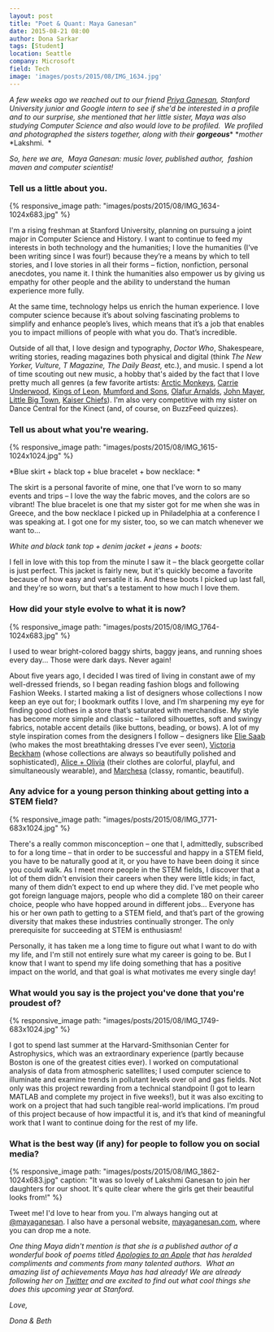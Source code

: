 ```yaml
---
layout: post
title: "Poet & Quant: Maya Ganesan"
date: 2015-08-21 08:00
author: Dona Sarkar
tags: [Student]
location: Seattle
company: Microsoft
field: Tech
image: 'images/posts/2015/08/IMG_1634.jpg'
---
```


*A few weeks ago we reached out to our friend [Priya Ganesan](https://fibonaccisequinsblog.com/priya-ganesan/), Stanford University junior and Google intern to see if she'd be interested in a profile and to our surprise, she mentioned that her little sister, Maya was also studying Computer Science and also would love to be profiled.  We profiled and photographed the sisters together, along with their ****gorgeous****** **mother* *Lakshmi.  *

*So, here we are,  Maya Ganesan: music lover, published author,  fashion maven and computer scientist!*

### Tell us a little about you.

{% responsive_image path: "images/posts/2015/08/IMG_1634-1024x683.jpg" %}

I'm a rising freshman at Stanford University, planning on pursuing a joint major in Computer Science and History. I want to continue to feed my interests in both technology and the humanities; I love the humanities (I’ve been writing since I was four!) because they’re a means by which to tell stories, and I love stories in all their forms – fiction, nonfiction, personal anecdotes, you name it. I think the humanities also empower us by giving us empathy for other people and the ability to understand the human experience more fully.

At the same time, technology helps us enrich the human experience. I love computer science because it’s about solving fascinating problems to simplify and enhance people’s lives, which means that it’s a job that enables you to impact millions of people with what you do. That’s incredible.

Outside of all that, I love design and typography, *Doctor Who*, Shakespeare, writing stories, reading magazines both physical and digital (think *The New Yorker, Vulture, T Magazine, The Daily Beast,* etc.), and music. I spend a lot of time scouting out new music, a hobby that's aided by the fact that I love pretty much all genres (a few favorite artists: [Arctic Monkeys](http://amzn.to/1Jbzojz), [Carrie Underwood](http://amzn.to/1JbzrvL), [Kings of Leon](http://amzn.to/1UZy76I), [Mumford and Sons](http://amzn.to/1UZyb6k), [Olafur Arnalds](http://amzn.to/1KBHx0Q), [John Mayer](http://amzn.to/1UZyfmD), [Little Big Town](http://amzn.to/1KBHBh1), [Kaiser Chiefs](http://amzn.to/1h2LgwS)). I'm also very competitive with my sister on Dance Central for the Kinect (and, of course, on BuzzFeed quizzes).

### Tell us about what you're wearing.

{% responsive_image path: "images/posts/2015/08/IMG_1615-1024x1024.jpg" %}

*Blue skirt + black top + blue bracelet + bow necklace: *

The skirt is a personal favorite of mine, one that I’ve worn to so many events and trips – I love the way the fabric moves, and the colors are so vibrant! The blue bracelet is one that my sister got for me when she was in Greece, and the bow necklace I picked up in Philadelphia at a conference I was speaking at. I got one for my sister, too, so we can match whenever we want to...

*White and black tank top + denim jacket + jeans + boots:*

I fell in love with this top from the minute I saw it – the black georgette collar is just perfect. This jacket is fairly new, but it's quickly become a favorite because of how easy and versatile it is. And these boots I picked up last fall, and they're so worn, but that's a testament to how much I love them.

### How did your style evolve to what it is now?

{% responsive_image path: "images/posts/2015/08/IMG_1764-1024x683.jpg" %}
 

I used to wear bright-colored baggy shirts, baggy jeans, and running shoes every day... Those were dark days. Never again!

About five years ago, I decided I was tired of living in constant awe of my well-dressed friends, so I began reading fashion blogs and following Fashion Weeks. I started making a list of designers whose collections I now keep an eye out for; I bookmark outfits I love, and I’m sharpening my eye for finding good clothes in a store that’s saturated with merchandise. My style has become more simple and classic – tailored silhouettes, soft and swingy fabrics, notable accent details (like buttons, beading, or bows). A lot of my style inspiration comes from the designers I follow – designers like [Elie Saab](http://www.shopstyle.com/action/loadRetailerProductPage?id=484040223&pid=uid4889-31045667-16) (who makes the most breathtaking dresses I’ve ever seen), [Victoria Beckham](http://www.shopstyle.com/action/loadRetailerProductPage?id=487513066&pid=uid4889-31045667-16) (whose collections are always so beautifully polished and sophisticated), [Alice + Olivia](http://www.shopstyle.com/action/loadRetailerProductPage?id=484774420&pid=uid4889-31045667-16) (their clothes are colorful, playful, and simultaneously wearable), and [Marchesa](http://www.shopstyle.com/action/loadRetailerProductPage?id=483118948&pid=uid4889-31045667-16) (classy, romantic, beautiful).

### Any advice for a young person thinking about getting into a STEM field?

{% responsive_image path: "images/posts/2015/08/IMG_1771-683x1024.jpg" %}

There's a really common misconception – one that I, admittedly, subscribed to for a long time – that in order to be successful and happy in a STEM field, you have to be naturally good at it, or you have to have been doing it since you could walk. As I meet more people in the STEM fields, I discover that a lot of them didn't envision their careers when they were little kids; in fact, many of them didn’t expect to end up where they did. I've met people who got foreign language majors, people who did a complete 180 on their career choice, people who have hopped around in different jobs... Everyone has his or her own path to getting to a STEM field, and that’s part of the growing diversity that makes these industries continually stronger. The only prerequisite for succeeding at STEM is enthusiasm!

Personally, it has taken me a long time to figure out what I want to do with my life, and I'm still not entirely sure what my career is going to be. But I know that I want to spend my life doing something that has a positive impact on the world, and that goal is what motivates me every single day!

### What would you say is the project you've done that you're proudest of?

{% responsive_image path: "images/posts/2015/08/IMG_1749-683x1024.jpg" %}


I got to spend last summer at the Harvard-Smithsonian Center for Astrophysics, which was an extraordinary experience (partly because Boston is one of the greatest cities ever). I worked on computational analysis of data from atmospheric satellites; I used computer science to illuminate and examine trends in pollutant levels over oil and gas fields. Not only was this project rewarding from a technical standpoint (I got to learn MATLAB and complete my project in five weeks!), but it was also exciting to work on a project that had such tangible real-world implications. I’m proud of this project because of how impactful it is, and it’s that kind of meaningful work that I want to continue doing for the rest of my life.

### What is the best way (if any) for people to follow you on social media?

{% responsive_image path: "images/posts/2015/08/IMG_1862-1024x683.jpg" caption: "It was so lovely of Lakshmi Ganesan to join her daughters for our shoot. It's quite clear where the girls get their beautiful looks from!" %}

Tweet me! I'd love to hear from you. I'm always hanging out at [@mayaganesan](https://twitter.com/mayaganesan). I also have a personal website, [mayaganesan.com](http://www.mayaganesan.com/), where you can drop me a note.

*One thing Maya didn't mention is that she is a published author of a wonderful book of poems titled* [*Apologies to an Apple*](https://www.goodreads.com/book/show/6240261-apologies-to-an-apple) *that has heralded compliments and comments from many talented authors.  What an amazing list of achievements Maya has had already! We are already following her on [Twitter](https://twitter.com/mayaganesan) and are excited to find out what cool things she does this upcoming year at Stanford.*

*Love,*

*Dona & Beth*
